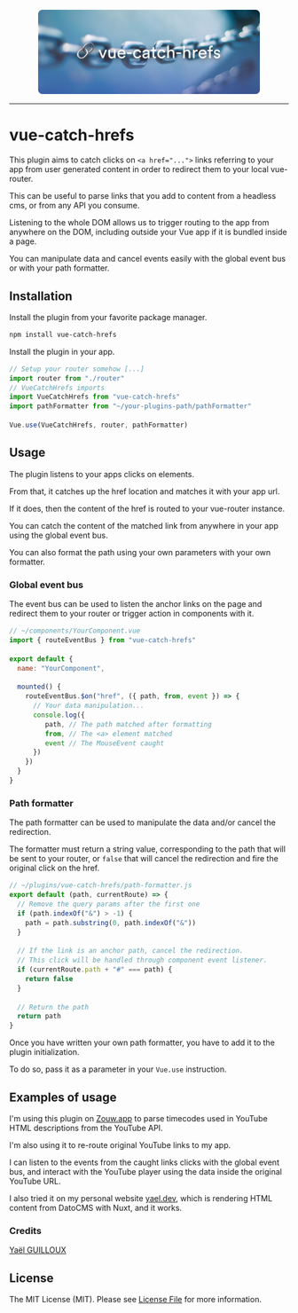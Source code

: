 <p align="center">
<img src="./resources/vue-catch-hrefs.png" width="400">
</p>

---

# vue-catch-hrefs

This plugin aims to catch clicks on `<a href="...">` links referring to your app from user generated content in order to redirect them to your local vue-router.

This can be useful to parse links that you add to content from a headless cms, or from any API you consume.

Listening to the whole DOM allows us to trigger routing to the app from anywhere on the DOM, including outside your Vue app if it is bundled inside a page.

You can manipulate data and cancel events easily with the global event bus or with your path formatter.

## Installation

Install the plugin from your favorite package manager.

```bash
npm install vue-catch-hrefs
```

Install the plugin in your app.

```javascript
// Setup your router somehow [...]
import router from "./router"
// VueCatchHrefs imports
import VueCatchHrefs from "vue-catch-hrefs"
import pathFormatter from "~/your-plugins-path/pathFormatter"

Vue.use(VueCatchHrefs, router, pathFormatter)
```

## Usage

The plugin listens to your apps clicks on <a> elements.

From that, it catches up the href location and matches it with your app url.

If it does, then the content of the href is routed to your vue-router instance.

You can catch the content of the matched link from anywhere in your app using the global event bus.

You can also format the path using your own parameters with your own formatter.

### Global event bus

The event bus can be used to listen the anchor links on the page and redirect them to your router or trigger action in components with it.

```javascript
// ~/components/YourComponent.vue
import { routeEventBus } from "vue-catch-hrefs"

export default {
  name: "YourComponent",

  mounted() {
    routeEventBus.$on("href", ({ path, from, event }) => {
      // Your data manipulation...
      console.log({ 
         path, // The path matched after formatting
         from, // The <a> element matched
         event // The MouseEvent caught
      })
    })
  }
}
```

### Path formatter

The path formatter can be used to manipulate the data and/or cancel the redirection.

The formatter must return a string value, corresponding to the path that will be sent to your router, or `false` that will cancel the redirection and fire the original click on the href.

```javascript
// ~/plugins/vue-catch-hrefs/path-formatter.js
export default (path, currentRoute) => {
  // Remove the query params after the first one
  if (path.indexOf("&") > -1) {
    path = path.substring(0, path.indexOf("&"))
  }
  
  // If the link is an anchor path, cancel the redirection.
  // This click will be handled through component event listener.
  if (currentRoute.path + "#" === path) {
    return false
  }

  // Return the path
  return path
}
```

Once you have written your own path formatter, you have to add it to the plugin initialization.

To do so, pass it as a parameter in your `Vue.use` instruction.

## Examples of usage

I'm using this plugin on [Zouw.app](https://zouw.app) to parse timecodes used in YouTube HTML descriptions from the YouTube API.

I'm also using it to re-route original YouTube links to my app.

I can listen to the events from the caught links clicks with the global event bus, and interact with the YouTube player using the data inside the original YouTube URL.

I also tried it on my personal website [yael.dev](https://yael.dev), which is rendering HTML content from DatoCMS with Nuxt, and it works.

### Credits

[Yaël GUILLOUX](mailto:yael.guilloux@gmail.com)

## License

The MIT License (MIT). Please see [License File](LICENSE) for more information.